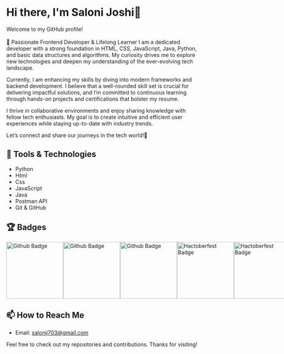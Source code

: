 # Hi there, I'm Saloni Joshi👋

Welcome to my GitHub profile!<br><br>🌟 Passionate Frontend Developer & Lifelong Learner 
I am a dedicated developer with a strong foundation in HTML, CSS, JavaScript, Java, Python, and basic data structures and algorithms. My curiosity drives me to explore new technologies and deepen my understanding of the ever-evolving tech landscape.

Currently, I am enhancing my skills by diving into modern frameworks and backend development. I believe that a well-rounded skill set is crucial for delivering impactful solutions, and I’m committed to continuous learning through hands-on projects and certifications that bolster my resume.

I thrive in collaborative environments and enjoy sharing knowledge with fellow tech enthusiasts. My goal is to create intuitive and efficient user experiences while staying up-to-date with industry trends.

Let’s connect and share our journeys in the tech world!🌟

## 🔧 Tools & Technologies

- Python
- Html
- Css
- JavaScript
- Java
- Postman API
- Git & GitHub

## 🏆 Badges
<div style="display: flex; justify-content: space-around;">
<img src="https://github.githubassets.com/assets/quickdraw-default--light-8f798b35341a.png" width="150" alt="Github Badge">
<img src="https://github.githubassets.com/assets/pull-shark-default-498c279a747d.png" width="150" alt="Github Badge">
<img src="https://github.githubassets.com/assets/yolo-default-be0bbff04951.png" width="150" alt="Github Badge">
<img src="https://assets.holopin.io/eyJidWNrZXQiOiJob2xvcGluLWFzc2V0cyIsImtleSI6ImFzc2V0cy9jbDd0ZDhncDUwMTMyMDlrMHd1OHFlNHg5IiwiZWRpdHMiOnsicm90YXRlIjpudWxsfX0=" width="150" alt="Hactoberfest Badge">
<img src="https://assets.holopin.io/hf2024levels/level0-sloth-hello-0-0-0-0.webp" width="150" alt="Hactoberfest Badge"><br><br>
<img src="https://assets.holopin.io/hf2024levels/level1-sloth-hello-tea-0-0-0.webp" width="150" alt="Hactoberfest Badge">
<img src="https://assets.holopin.io/hf2024levels/level2-sloth-code-tea-shirt-0-0.webp" width="150" alt="Hactoberfest Badge">
<img src="https://assets.holopin.io/hf2024levels/level3-sloth-code-tea-shirt-sparkle-0.webp" width="150" alt="Hactoberfest Badge">
<img src="https://assets.holopin.io/hf2024levels/level4-sloth-code-tea-shirt-sparkle-eclipse.webp" width="150" alt="Hactoberfest Badge">
<img src="https://gssoc.girlscript.tech/badges/1.png?imwidth=96" width="150" alt="Gssoc extd Badge">
<img src="https://github.com/user-attachments/assets/d21a92dd-5e37-4706-9bab-92fc75eea981" width="150" alt="Git Badge">
</div>

## 📫 How to Reach Me

- Email: [salonij703@gmail.com](salonij703@gmail.com)

Feel free to check out my repositories and contributions. Thanks for visiting!

